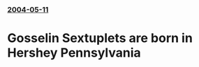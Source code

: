 ### [2004-05-11](/news/2004/05/11/index.md)

#  Gosselin Sextuplets are born in Hershey Pennsylvania



